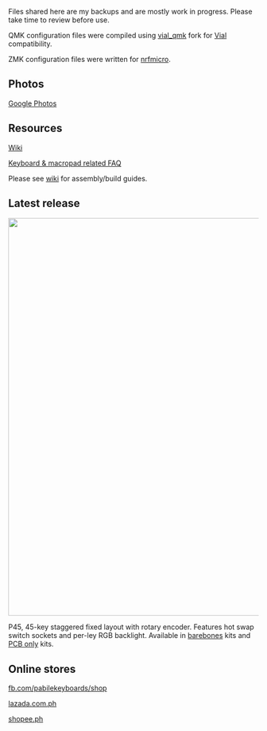 Files shared here are my backups and are mostly work in progress. Please take time to review before use. 

QMK configuration files were compiled using [vial_qmk](https://github.com/vial-kb/vial-qmk) fork for [Vial](https://get.vial.today/) compatibility.

ZMK configuration files were written for [nrfmicro](https://github.com/joric/nrfmicro). 

## Photos
[Google Photos](https://photos.app.goo.gl/xKJEP1JkhWzEbJLE7)

## Resources
[Wiki](https://github.com/pabile/Pabile-Keyboards/wiki)

[Keyboard & macropad related FAQ](https://sites.google.com/site/pabile/faq) 

Please see [wiki](https://github.com/pabile/Pabile-Keyboards/wiki) for assembly/build guides.

## Latest release

<picture>
<img src="https://user-images.githubusercontent.com/1162412/204763191-ff9a4f1d-43f4-40fa-a501-185fee870a16.png" width="800">
</picture>

P45, 45-key staggered fixed layout with rotary encoder. Features hot swap switch sockets and per-ley RGB backlight. Available in [barebones](https://www.facebook.com/commerce/products/6047686601921729/) kits and [PCB only](https://www.facebook.com/commerce/products/5640729572642529/) kits.

## Online stores
[fb.com/pabilekeyboards/shop](https://fb.com/pabilekeyboards/shop) 

[lazada.com.ph](https://lazada.com.ph/pabile) 

[shopee.ph](https://shopee.ph/pabilemariano) 
